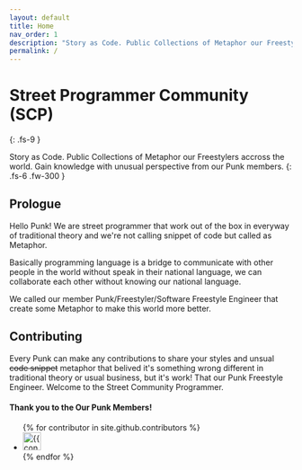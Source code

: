 ```yaml
---
layout: default
title: Home
nav_order: 1
description: "Story as Code. Public Collections of Metaphor our Freestylers accross the world. Gain knowledge with unusual perspective from our Punk members."
permalink: /
---
```


# Street Programmer Community (SCP)
{: .fs-9 }

Story as Code. Public Collections of Metaphor our Freestylers accross the world. Gain knowledge with unusual perspective from our Punk members.
{: .fs-6 .fw-300 }

## Prologue

Hello Punk! We are street programmer that work out of the box in everyway of traditional theory and we're not calling snippet of code but called as Metaphor.

Basically programming language is a bridge to communicate with other people in the world without speak in their national language, we can collaborate each other without knowing our national language.

We called our member Punk/Freestyler/Software Freestyle Engineer that create some Metaphor to make this world more better.

## Contributing

Every Punk can make any contributions to share your styles and unsual ~~code snippet~~ metaphor that belived it's something wrong different in traditional theory or usual business, but it's work! That our Punk Freestyle Engineer. Welcome to the Street Community Programmer.

#### Thank you to the Our Punk Members!

<ul class="list-style-none">
{% for contributor in site.github.contributors %}
  <li class="d-inline-block mr-1">
     <a href="{{ contributor.html_url }}"><img src="{{ contributor.avatar_url }}" width="32" height="32" alt="{{ contributor.login }}"></a>
  </li>
{% endfor %}
</ul>